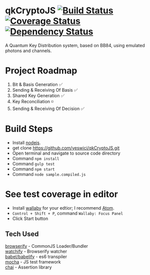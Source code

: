 # qkCryptoJS [![Build Status](https://travis-ci.org/Jakehp/qkCryptoJS.svg?branch=master)](https://travis-ci.org/Jakehp/qkCryptoJS) [![Coverage Status](https://coveralls.io/repos/Jakehp/qkCryptoJS/badge.svg?branch=master&service=github)](https://coveralls.io/github/Jakehp/qkCryptoJS?branch=master) [![Dependency Status](https://david-dm.org/Jakehp/qkCryptoJS.svg)](https://david-dm.org/Jakehp/qkCryptoJS)
A Quantum Key Distribution system, based on BB84, using emulated photons and channels.

# Project Roadmap
1. Bit & Basis Generation :white_check_mark:
2. Sending & Receiving Of Basis :white_check_mark:
3. Shared Key Generation :white_check_mark:
4. Key Reconciliation :white_medium_small_square:
5. Sending & Receiving Of Decision :white_check_mark:

# Build Steps
* Install [nodejs](http://nodejs.org/).
* get clone https://github.com/yeswici/qkCryptoJS.git
* Open terminal and navigate to source code directory
* Command ```npm install```
* Command ```gulp test```
* Command ```npm start```
* Command ```node sample.compiled.js```

# See test coverage in editor
* Install [wallaby](http://wallabyjs.com/) for your edtior; I recommend [Atom](https://atom.io/).
* ```Control + Shift + P```, command ```Wallaby: Focus Panel```
* Click Start button

## Tech Used
[browserify](http://browserify.org/) - CommonJS Loader/Bundler  
[watchify](https://github.com/substack/watchify) - Browserify watcher  
[babel/babelify](https://babeljs.io/) - es6 transpiler  
[mocha](https://mochajs.org/) - JS test framework  
[chai](http://chaijs.com/) - Assertion library
